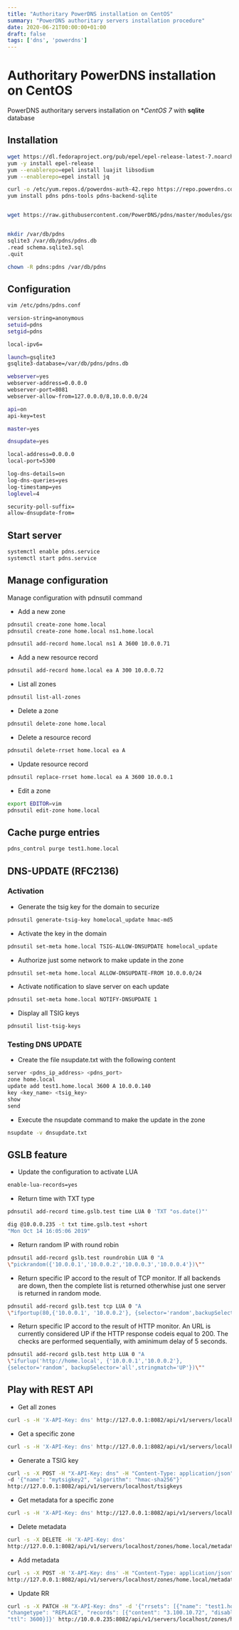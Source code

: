 ```yaml
---
title: "Authoritary PowerDNS installation on CentOS"
summary: "PowerDNS authoritary servers installation procedure"
date: 2020-06-21T00:00:00+01:00
draft: false
tags: ['dns', 'powerdns']
---
```


# Authoritary PowerDNS installation on CentOS

PowerDNS authoritary servers installation on **CentOS 7* with **sqlite** database

## Installation

```bash
wget https://dl.fedoraproject.org/pub/epel/epel-release-latest-7.noarch.rpm
yum -y install epel-release
yum --enablerepo=epel install luajit libsodium
yum --enablerepo=epel install jq

curl -o /etc/yum.repos.d/powerdns-auth-42.repo https://repo.powerdns.com/repo-files/centos-auth-42.repo
yum install pdns pdns-tools pdns-backend-sqlite


wget https://raw.githubusercontent.com/PowerDNS/pdns/master/modules/gsqlite3backend/schema.sqlite3.sql


mkdir /var/db/pdns
sqlite3 /var/db/pdns/pdns.db
.read schema.sqlite3.sql
.quit

chown -R pdns:pdns /var/db/pdns
```

## Configuration

```bash
vim /etc/pdns/pdns.conf

version-string=anonymous
setuid=pdns
setgid=pdns

local-ipv6=

launch=gsqlite3
gsqlite3-database=/var/db/pdns/pdns.db

webserver=yes
webserver-address=0.0.0.0
webserver-port=8081
webserver-allow-from=127.0.0.0/8,10.0.0.0/24

api=on
api-key=test

master=yes

dnsupdate=yes

local-address=0.0.0.0
local-port=5300

log-dns-details=on
log-dns-queries=yes
log-timestamp=yes
loglevel=4

security-poll-suffix=
allow-dnsupdate-from=
```

## Start server

```bash
systemctl enable pdns.service
systemctl start pdns.service
```

## Manage configuration

Manage configuration with pdnsutil command

- Add a new zone

```bash
pdnsutil create-zone home.local
pdnsutil create-zone home.local ns1.home.local

pdnsutil add-record home.local ns1 A 3600 10.0.0.71
```

- Add a new resource record

```bash
pdnsutil add-record home.local ea A 300 10.0.0.72
```

- List all zones

```bash
pdnsutil list-all-zones
```

- Delete a zone

```bash
pdnsutil delete-zone home.local
```

- Delete a resource record
    
```bash
pdnsutil delete-rrset home.local ea A
```

- Update resource record

```bash
pdnsutil replace-rrset home.local ea A 3600 10.0.0.1
```

- Edit a zone

```bash
export EDITOR=vim
pdnsutil edit-zone home.local
```

## Cache purge entries 

```bash
pdns_control purge test1.home.local
```

## DNS-UPDATE (RFC2136)

###  Activation 

- Generate the tsig key for the domain to securize

```bash
pdnsutil generate-tsig-key homelocal_update hmac-md5
```

- Activate the key in the domain

```bash
pdnsutil set-meta home.local TSIG-ALLOW-DNSUPDATE homelocal_update
```

- Authorize just some network to make update in the zone

```bash
pdnsutil set-meta home.local ALLOW-DNSUPDATE-FROM 10.0.0.0/24
```

- Activate notification to slave server on each update

```bash
pdnsutil set-meta home.local NOTIFY-DNSUPDATE 1
```

- Display all TSIG keys

```bash
pdnsutil list-tsig-keys
```

### Testing DNS UPDATE

- Create the file nsupdate.txt with the following content

```bash
server <pdns_ip_address> <pdns_port>
zone home.local
update add test1.home.local 3600 A 10.0.0.140
key <key_name> <tsig_key>
show
send
```

- Execute the nsupdate command to make the update in the zone

```bash
nsupdate -v dnsupdate.txt
```

## GSLB feature

- Update the configuration to activate LUA 

```bash
enable-lua-records=yes
```

- Return time with TXT type

```bash
pdnsutil add-record time.gslb.test time LUA 0 'TXT "os.date()"'

dig @10.0.0.235 -t txt time.gslb.test +short
"Mon Oct 14 16:05:06 2019"
```

- Return random IP with round robin 

```bash
pdnsutil add-record gslb.test roundrobin LUA 0 "A 
\"pickrandom({'10.0.0.1','10.0.0.2','10.0.0.3','10.0.0.4'})\""
```

- Return specific IP accord to the result of TCP monitor. If all backends are down, then the complete list is returned otherwhise just one server is returned in random mode.

```bash
pdnsutil add-record gslb.test tcp LUA 0 "A 
\"ifportup(80,{'10.0.0.1', '10.0.0.2'}, {selector='random',backupSelector='all'})\""
```

- Return specific IP accord to the result of HTTP monitor. An URL is currently considered UP if the HTTP response codeis equal to 200. The checks are performed sequentially, with aminimum delay of 5 seconds.

```bash
pdnsutil add-record gslb.test http LUA 0 "A 
\"ifurlup('http://home.local', {'10.0.0.1','10.0.0.2'}, 
{selector='random', backupSelector='all',stringmatch='UP'})\""
```

## Play with REST API

- Get all zones 

```bash
curl -s -H 'X-API-Key: dns' http://127.0.0.1:8082/api/v1/servers/localhost
```

- Get a specific zone

```bash
curl -s -H 'X-API-Key: dns' http://127.0.0.1:8082/api/v1/servers/localhost/zones/home.local
```

- Generate a TSIG key

```bash
curl -s -X POST -H "X-API-Key: dns" -H "Content-Type: application/json" 
-d '{"name": "mytsigkey2", "algorithm": "hmac-sha256"}' 
http://127.0.0.1:8082/api/v1/servers/localhost/tsigkeys
```

- Get metadata for a specific zone

```bash
curl -s -H 'X-API-Key: dns' http://127.0.0.1:8082/api/v1/servers/localhost/zones/home.local/metadata
```

- Delete metadata

```bash
curl -s -X DELETE -H 'X-API-Key: dns'
http://127.0.0.1:8082/api/v1/servers/localhost/zones/home.local/metadata/ALLOW-DNSUPDATE-FROM
```
     
- Add metadata

```bash
curl -s -X POST -H 'X-API-Key: dns' -H "Content-Type: application/json" -d "@restapi_metadata.json"
http://127.0.0.1:8082/api/v1/servers/localhost/zones/home.local/metadata
```

- Update RR 

```bash
curl -s -X PATCH -H "X-API-Key: dns" -d '{"rrsets": [{"name": "test1.home.local.", "type": "A",
"changetype": "REPLACE", "records": [{"content": "3.100.10.72", "disabled": false}],
"ttl": 3600}]}' http://10.0.0.235:8082/api/v1/servers/localhost/zones/home.local.
```